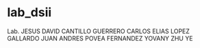 # lab_dsii
Lab.
JESUS DAVID CANTILLO GUERRERO
CARLOS ELIAS LOPEZ GALLARDO
JUAN ANDRES POVEA FERNANDEZ
YOVANY ZHU YE
